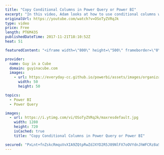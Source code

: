 ```yaml
---
title: "Copy Conditional Columns in Power Query or Power BI"
excerpt: "In this video, Adam looks at how to use conditional columns within Power Query and then copying them for use in other queries or Power BI Desktop files. This is a great technique if you don't want to retype all of the conditional items in the dialog in Power BI.  LET'S CONNECT!  Guy in a Cube -- https://guyinacube.com"
originalUrl: https://youtube.com/watch?v=OSoTyZVRqJk
type: video
price: Free
length: PT6M43S
publishedDateTime: 2017-11-21T18:10:52Z
heat: 51

featuredContent: "<iframe width=\"800\" height=\"500\" frameborder=\"0\" src=\"https://www.youtube.com/embed/OSoTyZVRqJk\" allow=\"accelerometer; autoplay; encrypted-media; gyroscope; picture-in-picture\" allowfullscreen></iframe>"

provider:
  name: Guy in a Cube
  domain: guyinacube.com
  images:
    - url: https://everyday-cc.github.io/powerbi/assets/images/organizations/guyinacube.com-50x50.jpg
      width: 50
      height: 50

topics:
  - Power BI
  - Power Query

images:
  - url: https://i.ytimg.com/vi/OSoTyZVRqJk/maxresdefault.jpg
    width: 1280
    height: 720
    isCached: true
    title: "Copy Conditional Columns in Power Query or Power BI"

secured: "PxLnt+fnZskcRmquVvXIA9ZQtpRwZdJXYD2R5J09NlFX7oOVYdnJhWFCRz8aSmHo/k9Ghawdpahto1CeJli5q72L7PKld6zEQi972KrJ1yWW23mG32hj6EGqqgFwonrORzW7zFsPwX8cdDGMEQ8j2A4HoGvLOAb6vqUOZVhEoHpQ8ACJWYBY1gMPigOuhU7hEh7dTwhtKZ0d+j0RSbBxorTlBAvBeqif10RI9Pg9PoNqUHbnGVoLItvI+ZFwCalyN9H0BlrsZQHHe9X6SFlhjDvKlVdSTBdS+CnpIw0D4z6qqyERM5iwIuhWiA4JQjO1/MJ6LMtKO5WQPxBz8ch1Mm2tGarR7GfzvITcC/FUVrg/lNPjRGPsnAYM7fh8Z4ISIVLPWrSqY7ucbuj/J+9GKWxYwc+i1TSnuyjSpJgbKpk=;13E6BSVd3U6ABnJanAOE0w=="
---
```



